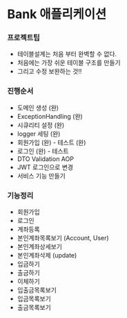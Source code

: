 # Bank 애플리케이션

### 프로젝트팁
- 테이블설계는 처음 부터 완벽할 수 없다.
- 처음에는 가장 쉬운 테이블 구조를 만들기
- 그리고 수정 보완하는 것!!

### 진행순서
- 도메인 생성 (완)
- ExceptionHandling (완)
- 시큐리티 설정 (완)
- logger 세팅 (완)
- 회원가입 (완) - 테스트 (완)
- 로그인 (완) - 테스트
- DTO Validation AOP
- JWT 로그인으로 변경
- 서비스 기능 만들기

### 기능정리
- 회원가입
- 로그인
- 계좌등록
- 본인계좌목록보기 (Account, User)
- 본인계좌상세보기
- 본인계좌삭제 (update)
- 입금하기
- 출금하기
- 이체하기
- 입출금목록보기
- 입금목록보기
- 출금목록보기